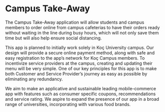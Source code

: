 # Campus Take-Away
The Campus Take-Away application will allow students and campus members to order online from campus cafeterias to have their orders ready without waiting in the line during busy hours, which will not only save them time but will also help ensure social distancing. 

This app is planned to initially work solely in Koç University campus. Our design will provide a secure online payment method, along with safe and easy registration to the app’s network for Koç Campus members. To incentivize service providers at the campus, creating and updating their menu will be very simple. One of our key principles for this app is to make both Customer and Service Provider’s journey as easy as possible by eliminating any redundancy.

We aim to make an applicative and sustainable leading mobile-commerce app with features such as consumer specific coupons, recommendations and service rating. We aspire to expand the presence of our app in a broad range of universities, incorporating with various food brands.  
